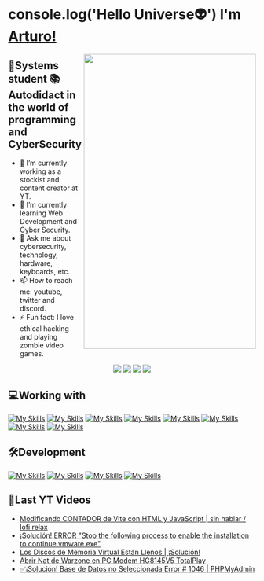 # console.log('Hello Universe👽') I'm [Arturo!][yt]

<!-- [<img src="https://media.tenor.com/YhsYQkC5OqIAAAAd/synth-synthwave.gif" width="1050" height="50" />][yt] -->

<!-- [<img align="right" src="https://tenor.com/view/r1-gif-21033299.gif?raw=true" width="350" height="600" />][yt] -->
[<img align="right" src="https://media.tenor.com/KqUJmhvlZ5kAAAAd/vaporwave-aesthetic.gif?raw=true" width="350" height="600" />][yt]

## 💙Systems student 📚Autodidact in the world of programming and CyberSecurity

- 🔭 I’m currently working as a stockist and content creator at YT.
- 🌱 I’m currently learning Web Development and Cyber Security.
- 💬 Ask me about cybersecurity, technology, hardware, keyboards, etc.
- 📫 How to reach me: youtube, twitter and discord.
- ⚡ Fun fact: I love ethical hacking and playing zombie video games.<br>

<div align="center">
  <p align="center">
  <div> 
    <a href="https://discord.gg/FTE9EA6a" target="_blank"><img src="https://img.shields.io/badge/Discord-7289DA?style=for-the-badge&logo=discord&logoColor=white" target="_blank"></a> 
    <a href="https://www.linkedin.com/in/arturo-cr/" target="_blank"><img src="https://img.shields.io/badge/-LinkedIn-%230077B5?style=for-the-badge&logo=linkedin&logoColor=white" target="_blank"></a> 
    <a href="https://instagram.com/iarrturro" target="_blank"><img src="https://img.shields.io/badge/-Instagram-%23E4405F?style=for-the-badge&logo=instagram&logoColor=white" target="_blank"></a>
    <a href="https://www.youtube.com/tutospixel" target="_blank"><img src="https://img.shields.io/badge/YouTube-FF0000?style=for-the-badge&logo=youtube&logoColor=white" target="_blank"></a>
  </div>
  </p>
</div>

## 💻Working with

[![My Skills](https://skillicons.dev/icons?i=js)](https://devdocs.io/javascript/)
[![My Skills](https://skillicons.dev/icons?i=html)](https://devdocs.io/html/)
[![My Skills](https://skillicons.dev/icons?i=css)](https://devdocs.io/css/)
[![My Skills](https://skillicons.dev/icons?i=mongo)](https://www.mongodb.com/es)
[![My Skills](https://skillicons.dev/icons?i=express)](https://devdocs.io/express/)
[![My Skills](https://skillicons.dev/icons?i=vue)](https://devdocs.io/vue~3/)
[![My Skills](https://skillicons.dev/icons?i=nodejs)](https://devdocs.io/node/)
[![My Skills](https://skillicons.dev/icons?i=mysql)](https://www.mysql.com/)


## 🛠️Development

[![My Skills](https://skillicons.dev/icons?i=vscode)](https://code.visualstudio.com/)
[![My Skills](https://skillicons.dev/icons?i=postman)](https://www.postman.com/)
[![My Skills](https://skillicons.dev/icons?i=git)](https://git-scm.com/)
[![My Skills](https://skillicons.dev/icons?i=figma)](https://www.figma.com/)

## 🎥Last YT Videos

<!-- YT:START -->
- [Modificando CONTADOR de Vite con HTML y JavaScript | sin hablar / lofi relax](https://www.youtube.com/watch?v=Wn0GFO_rXzw)
- [¡Solución! ERROR &quot;Stop the following process to enable the installation to continue vmware.exe&quot;](https://www.youtube.com/watch?v=Qz8LdLX0DP0)
- [Los Discos de Memoria Virtual Están Llenos | ¡Solución!](https://www.youtube.com/watch?v=0s0_0K3LvQM)
- [Abrir Nat de Warzone en PC Modem HG8145V5 TotalPlay](https://www.youtube.com/watch?v=7SfjYaNK8cg)
- [✅¡Solución! Base de Datos no Seleccionada Error # 1046 | PHPMyAdmin](https://www.youtube.com/watch?v=COL2F2HhxQQ)
<!-- YT:END -->

<!-- ## 📫Contact me -->

<!-- <a href="https://discord.gg/uT88RrR">
  <img align="left" alt="Discord" width="22px" src="https://raw.githubusercontent.com/peterthehan/peterthehan/master/assets/discord.svg" />
</a>
<a href="https://twitter.com/iPiixeeL">
  <img align="left" alt="Twitter" width="22px" src="https://raw.githubusercontent.com/peterthehan/peterthehan/master/assets/twitter.svg" />
</a>
<a href="https://www.youtube.com/c/TUTOSPIXEL/join">
  <img align="left" alt="YT" width="22px" src="https://raw.githubusercontent.com/peterthehan/peterthehan/master/assets/youtube.svg" />
</a>
<a href="https://www.facebook.com/tutospixel">
  <img align="left" alt="FB" width="22px" src="https://cdn3.iconfinder.com/data/icons/free-social-icons/67/facebook_circle_color-512.png" />
</a> -->

<!-- LINKS -->

[yt]: https://www.youtube.com/c/TUTOSPIXEL/join

